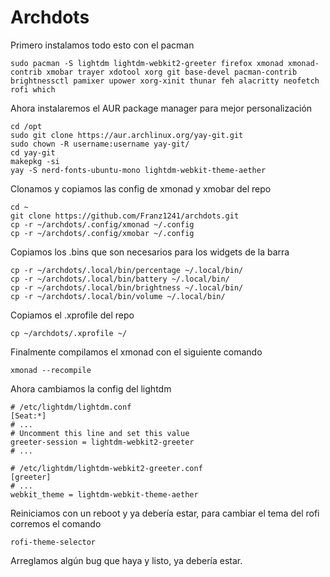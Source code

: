 # Archdots
Primero instalamos todo esto con el pacman
```
sudo pacman -S lightdm lightdm-webkit2-greeter firefox xmonad xmonad-contrib xmobar trayer xdotool xorg git base-devel pacman-contrib brightnessctl pamixer upower xorg-xinit thunar feh alacritty neofetch rofi which

```
Ahora instalaremos el AUR package manager para mejor personalización

```
cd /opt
sudo git clone https://aur.archlinux.org/yay-git.git
sudo chown -R username:username yay-git/
cd yay-git
makepkg -si
yay -S nerd-fonts-ubuntu-mono lightdm-webkit-theme-aether
```
Clonamos y copiamos las config de xmonad y xmobar del repo

```
cd ~
git clone https://github.com/Franz1241/archdots.git
cp -r ~/archdots/.config/xmonad ~/.config
cp -r ~/archdots/.config/xmobar ~/.config
```
Copiamos los .bins que son necesarios para los widgets de la barra

```
cp -r ~/archdots/.local/bin/percentage ~/.local/bin/
cp -r ~/archdots/.local/bin/battery ~/.local/bin/
cp -r ~/archdots/.local/bin/brightness ~/.local/bin/
cp -r ~/archdots/.local/bin/volume ~/.local/bin/
```

Copiamos el .xprofile del repo

```
cp ~/archdots/.xprofile ~/
```
Finalmente compilamos el xmonad con el siguiente comando

```
xmonad --recompile

```

Ahora cambiamos la config del lightdm

```
# /etc/lightdm/lightdm.conf
[Seat:*]
# ...
# Uncomment this line and set this value
greeter-session = lightdm-webkit2-greeter
# ...

# /etc/lightdm/lightdm-webkit2-greeter.conf
[greeter]
# ...
webkit_theme = lightdm-webkit-theme-aether

``` 
Reiniciamos con un reboot y ya debería estar, para cambiar el tema del rofi corremos el comando


``` 
rofi-theme-selector
``` 

Arreglamos algún bug que haya y listo, ya debería estar.
